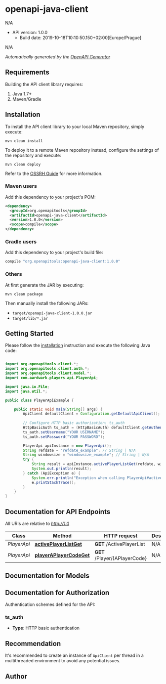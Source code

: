 # openapi-java-client

N/A
- API version: 1.0.0
  - Build date: 2019-10-18T10:10:50.150+02:00[Europe/Prague]

N/A


*Automatically generated by the [OpenAPI Generator](https://openapi-generator.tech)*


## Requirements

Building the API client library requires:
1. Java 1.7+
2. Maven/Gradle

## Installation

To install the API client library to your local Maven repository, simply execute:

```shell
mvn clean install
```

To deploy it to a remote Maven repository instead, configure the settings of the repository and execute:

```shell
mvn clean deploy
```

Refer to the [OSSRH Guide](http://central.sonatype.org/pages/ossrh-guide.html) for more information.

### Maven users

Add this dependency to your project's POM:

```xml
<dependency>
  <groupId>org.openapitools</groupId>
  <artifactId>openapi-java-client</artifactId>
  <version>1.0.0</version>
  <scope>compile</scope>
</dependency>
```

### Gradle users

Add this dependency to your project's build file:

```groovy
compile "org.openapitools:openapi-java-client:1.0.0"
```

### Others

At first generate the JAR by executing:

```shell
mvn clean package
```

Then manually install the following JARs:

* `target/openapi-java-client-1.0.0.jar`
* `target/lib/*.jar`

## Getting Started

Please follow the [installation](#installation) instruction and execute the following Java code:

```java

import org.openapitools.client.*;
import org.openapitools.client.auth.*;
import org.openapitools.client.model.*;
import com.aardwark.players.api.PlayerApi;

import java.io.File;
import java.util.*;

public class PlayerApiExample {

    public static void main(String[] args) {
        ApiClient defaultClient = Configuration.getDefaultApiClient();
        
        // Configure HTTP basic authorization: ts_auth
        HttpBasicAuth ts_auth = (HttpBasicAuth) defaultClient.getAuthentication("ts_auth");
        ts_auth.setUsername("YOUR USERNAME");
        ts_auth.setPassword("YOUR PASSWORD");

        PlayerApi apiInstance = new PlayerApi();
        String refdate = "refdate_example"; // String | N/A
        String windowsize = "windowsize_example"; // String | N/A
        try {
            String result = apiInstance.activePlayerListGet(refdate, windowsize);
            System.out.println(result);
        } catch (ApiException e) {
            System.err.println("Exception when calling PlayerApi#activePlayerListGet");
            e.printStackTrace();
        }
    }
}

```

## Documentation for API Endpoints

All URIs are relative to *http://1.0*

Class | Method | HTTP request | Description
------------ | ------------- | ------------- | -------------
*PlayerApi* | [**activePlayerListGet**](docs/PlayerApi.md#activePlayerListGet) | **GET** /ActivePlayerList | N/A
*PlayerApi* | [**playerAPlayerCodeGet**](docs/PlayerApi.md#playerAPlayerCodeGet) | **GET** /Player/{APlayerCode} | N/A


## Documentation for Models



## Documentation for Authorization

Authentication schemes defined for the API:
### ts_auth

- **Type**: HTTP basic authentication


## Recommendation

It's recommended to create an instance of `ApiClient` per thread in a multithreaded environment to avoid any potential issues.

## Author



